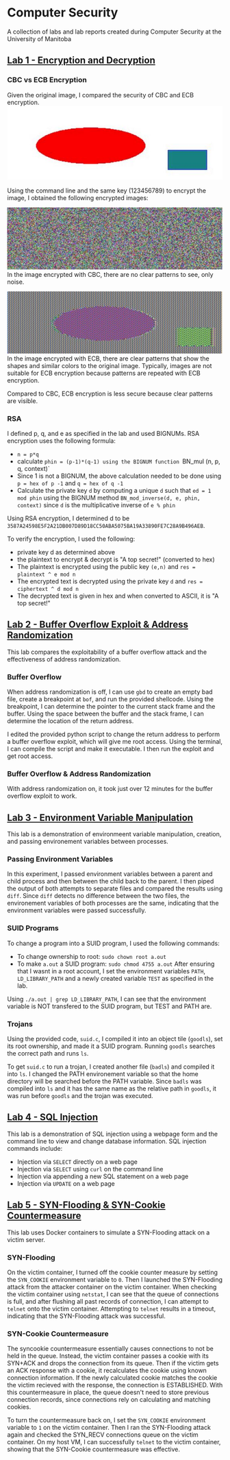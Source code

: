 # Computer Security

A collection of labs and lab reports created during Computer Security at the University of Manitoba

##  [Lab 1 - Encryption and Decryption](rsa/rsa.pdf)

### CBC vs ECB Encryption
Given the original image, I compared the security of CBC and ECB encryption.
![](img/orig_rsaImg.JPG)

Using the command line and the same key (123456789) to encrypt the image, I obtained the following encrypted images:

![](img/rsa_CBC_encrypt.JPG)
In the image encrypted with CBC, there are no clear patterns to see, only noise. 

![](img/rsa_ECB_encrypt.JPG)
In the image encrypted with ECB, there are clear patterns that show the shapes and similar colors to the original image. Typically, images are not suitable for ECB encryption because patterns are repeated with ECB encryption.

Compared to CBC, ECB encryption is less secure because clear patterns are visible.

### RSA
I defined p, q, and e as specified in the lab and used BIGNUMs.
RSA encryption uses the following formula:
- `n = p*q`
- calculate `phin = (p-1)*(q-1) using the BIGNUM function `BN_mul (n, p, q, context)`
- Since 1 is not a BIGNUM, the above calculation needed to be done using `p = hex of p -1` and `q = hex of q -1`
- Calculate the private key `d` by computing a unique `d` such that `ed = 1 mod phin` using the BIGNUM method `BN_mod_inverse(d, e, phin, context)` since `d` is the multiplicative inverse of `e % phin`

Using RSA encryption, I determined d to be `3587A24598E5F2A21DB007D89D18CC50ABA5075BA19A33890FE7C28A9B496AEB`.

To verify the encryption, I used the following:
- private key d as determined above
- the plaintext to encrypt & decrypt is "A top secret!" (converted to hex)
- The plaintext is encrypted using the public key `(e,n)`  and `res = plaintext ^ e mod n`
- The encrypted text is decrypted using the private key `d` and `res = ciphertext ^ d mod n`
- The decrypted text is given in hex and when converted to ASCII, it is "A top secret!"

## [Lab 2 - Buffer Overflow Exploit & Address Randomization](buffer-overflow/bufferoverflow-address-randomization.pdf)
This lab compares the exploitability of a buffer overflow attack and the effectiveness of address randomization. 

### Buffer Overflow

When address randomization is off, I can use `gbd` to create an empty bad file, create a breakpoint at `bof`, and run the provided shellcode. Using the breakpoint, I can determine the pointer to the current stack frame and the buffer. Using the space between the buffer and the stack frame, I can determine the location of the return address.

I edited the provided python script to change the return address to perform a buffer overflow exploit, which will give me root access. Using the terminal, I can compile the script and make it executable. I then run the exploit and get root access.

### Buffer Overflow & Address Randomization

With address randomization on, it took just over 12 minutes for the buffer overflow exploit to work.

## [Lab 3 - Environment Variable Manipulation](env-vars/env-vars.pdf)
This lab is a demonstration of environmeent variable manipulation, creation, and passing environement variables between processes.

### Passing Environment Variables
In this experiment, I passed environment variables between a parent and child process and then between the child back to the parent. I then piped the output of both attempts to separate files and compared the results using `diff`. Since `diff` detects no difference between the two files, the environement variables of both processes are the same, indicating that the environment variables were passed successfully.

### SUID Programs
To change a program into a SUID program, I used the following commands:
- To change ownership to root: `sudo chown root a.out`
- To make `a.out` a SUID program: `sudo chmod 4755 a.out`
After ensuring that I wasnt in a root account, I set the environment variables `PATH`, `LD_LIBRARY_PATH` and a newly created variable `TEST` as specified in the lab.

Using `./a.out | grep LD_LIBRARY_PATH`, I can see that the environment variable is NOT transfered to the SUID program, but TEST and PATH are.

### Trojans
Using the provided code, `suid.c`, I compiled it into an object tile (`goodls`), set its root ownership, and made it a SUID program.
Running `goodls` searches the correct path and runs `ls`.

To get `suid.c` to run a trojan, I created another file (`badls`) and compiled it into `ls`.  I changed the PATH environement variable so that the home directory will be searched before the PATH variable. Since `badls` was compiled into `ls` and it has the same name as the relative path in `goodls`, it was run before `goodls` and the trojan was executed.


## [Lab 4 -  SQL Injection](SQL-injection/sql-injection.pdf)
This lab is a demonstration of SQL injection using a webpage form and the command line to view and change database information. 
SQL injection commands include:
- Injection via `SELECT`  directly on a web page
- Injection via `SELECT` using `curl` on the command line
- Injection via appending a new SQL statement on a web page
- Injection via `UPDATE` on a web page

## [Lab 5 -  SYN-Flooding & SYN-Cookie Countermeasure](SYN-flooding/SYN-flooding.pdf)
This lab uses Docker containers to simulate a SYN-Flooding attack on a victim server.

### SYN-Flooding
On the victim container, I turned off the cookie counter measure by setting the `SYN_COOKIE` environment variable to `0`. Then I launched the SYN-Flooding attack from the attacker container on the victim container.
When checking the victim container using `netstat`, I can see that the queue of connections is full, and after flushing all past records of connection, I can attempt to `telnet` onto the victim container. Attempting to `telnet` results in a timeout, indicating that the SYN-Flooding attack was successful.


### SYN-Cookie Countermeasure
The syncookie countermeasure essentially causes connections to not be held in the queue. Instead, the victim container passes a cookie with its SYN+ACK and drops the connection from its queue. Then if the victim gets an ACK response 
with a cookie, it recalculates the cookie using known connection information. If the newly calculated cookie matches the 
cookie the victim recieved with the response, the connection is ESTABLISHED. With this countermeasure in place, the 
queue doesn't need to store previous connection records, since connections rely on calculating and matching cookies.


To turn the countermeasure back on, I set the `SYN_COOKIE` environment variable to `1` on the victim container. Then I ran the SYN-Flooding attack again and checked the SYN_RECV connections queue on the victim container. On my host VM, I can successfully `telnet` to the victim container, showing that the SYN-Cookie countermeasure was effective.

